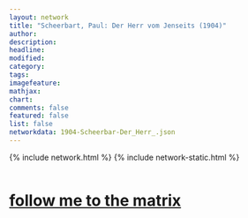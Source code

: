 ```yaml
---
layout: network
title: "Scheerbart, Paul: Der Herr vom Jenseits (1904)"
author:
description:
headline:
modified:
category:
tags: 
imagefeature: 
mathjax: 
chart: 
comments: false
featured: false
list: false
networkdata: 1904-Scheerbar-Der_Herr_.json
---
```

{% include network.html %}
{% include network-static.html %}
<div class="row">
  <div class="small-5 small-centered columns"><a href="/matrix181"><h1>follow me to the matrix</h1></a>
</div>
</div>
